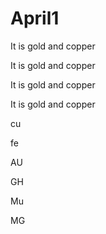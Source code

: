 # April1



It is gold and copper 

It is gold and copper 



It is gold and copper 




It is gold and copper 


cu




fe





AU 




GH


Mu




MG
